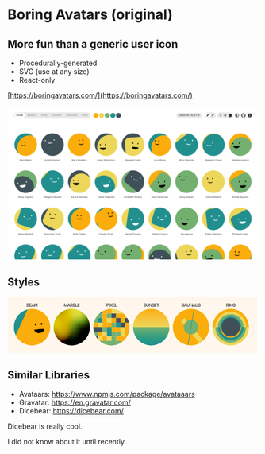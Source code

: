 # Boring Avatars (original)

## More fun than a generic user icon

- Procedurally-generated
- SVG (use at any size)
- React-only

[https://boringavatars.com/](https://boringavatars.com/)

![](./assets/boring-avatars-og.png)

## Styles

![](./assets/boring-avatars-variants.png)

## Similar Libraries

- Avataars: https://www.npmjs.com/package/avataaars
- Gravatar: https://en.gravatar.com/
- Dicebear: https://dicebear.com/

<div class="notes">
Dicebear is really cool.

I did not know about it until recently.

</div>

